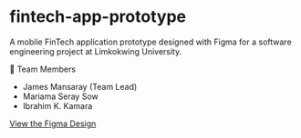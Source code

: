 # fintech-app-prototype
A mobile FinTech application prototype designed with Figma for a software engineering project at Limkokwing University.

👥 Team Members
- James Mansaray (Team Lead)
- Mariama Seray Sow 
- Ibrahim K. Kamara 


[View the Figma Design](https://www.figma.com/your-real-link-here)
